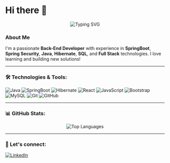 <h1 align="left">Hi there 👋</h1>

<p align="center">
  <img src="https://readme-typing-svg.demolab.com?font=Fira+Code&size=22&duration=3000&pause=500&center=true&vCenter=true&width=440&lines=I'm+a+developer+<+ ;Coding+with+love;and+tea+/+>" alt="Typing SVG" />
</p>

### About Me
I'm a passionate **Back-End Developer** with experience in **SpringBoot**, **Spring Security**, **Java**, **Hibernate**, **SQL**, and **Full Stack** technologies. I love learning and building new solutions!

---

### 🛠️ Technologies & Tools:

<p align="left">
  <img src="https://img.shields.io/badge/Java-%23ED8B00.svg?style=for-the-badge&logo=java&logoColor=white" alt="Java"/>
  <img src="https://img.shields.io/badge/SpringBoot-%236DB33F.svg?style=for-the-badge&logo=springboot&logoColor=white" alt="SpringBoot"/>
  <img src="https://img.shields.io/badge/Hibernate-%59666C.svg?style=for-the-badge&logo=hibernate&logoColor=white" alt="Hibernate"/>
  <img src="https://img.shields.io/badge/React-%2320232a.svg?style=for-the-badge&logo=react&logoColor=%2361DAFB" alt="React"/>
  <img src="https://img.shields.io/badge/JavaScript-%23F7DF1E.svg?style=for-the-badge&logo=javascript&logoColor=black" alt="JavaScript"/>
  <img src="https://img.shields.io/badge/Bootstrap-%23563D7C.svg?style=for-the-badge&logo=bootstrap&logoColor=white" alt="Bootstrap"/>
  <img src="https://img.shields.io/badge/MySQL-%234479A1.svg?style=for-the-badge&logo=mysql&logoColor=white" alt="MySQL"/>
  <img src="https://img.shields.io/badge/Git-%23F05033.svg?style=for-the-badge&logo=git&logoColor=white" alt="Git"/>
  <img src="https://img.shields.io/badge/GitHub-%23181717.svg?style=for-the-badge&logo=github&logoColor=white" alt="GitHub"/>
</p>

---

### 📊 GitHub Stats:

<p align="center">
  <img src="https://github-readme-stats.vercel.app/api/top-langs/?username=Chaetard&exclude_repo=github-readme-stats,Chaetard.github.io&layout=compact&theme=radical" alt="Top Languages" />
</p>

---

### 🚀 Let's connect:

<p align="left">
  <a href="https://www.linkedin.com/in/n0kemm/" target="_blank"><img src="https://img.shields.io/badge/LinkedIn-%230A66C2.svg?style=for-the-badge&logo=linkedin&logoColor=white" alt="LinkedIn"></a>

</p>
